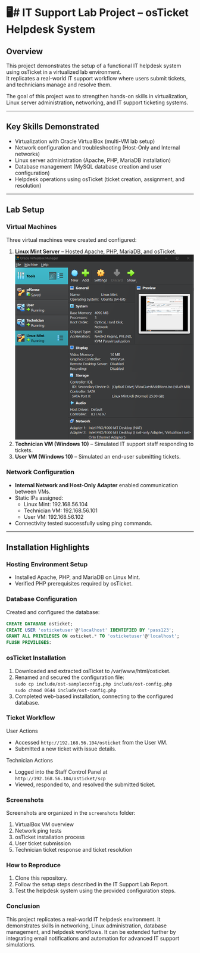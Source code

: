 # 🖥️# IT Support Lab Project – osTicket Helpdesk System

## Overview
This project demonstrates the setup of a functional IT helpdesk system using osTicket in a virtualized lab environment.  
It replicates a real-world IT support workflow where users submit tickets, and technicians manage and resolve them.

The goal of this project was to strengthen hands-on skills in virtualization, Linux server administration, networking, and IT support ticketing systems.

---

## Key Skills Demonstrated
- Virtualization with Oracle VirtualBox (multi-VM lab setup)
- Network configuration and troubleshooting (Host-Only and Internal networks)
- Linux server administration (Apache, PHP, MariaDB installation)
- Database management (MySQL database creation and user configuration)
- Helpdesk operations using osTicket (ticket creation, assignment, and resolution)

---

## Lab Setup

### Virtual Machines
Three virtual machines were created and configured:

1. **Linux Mint Server** – Hosted Apache, PHP, MariaDB, and osTicket.
   <img src="New Folder/Linuxsetup.png" alt="Linux Mint Setup" width="500">
3. **Technician VM (Windows 10)** – Simulated IT support staff responding to tickets.  
4. **User VM (Windows 10)** – Simulated an end-user submitting tickets.

### Network Configuration
- **Internal Network and Host-Only Adapter** enabled communication between VMs.  
- Static IPs assigned:
  - Linux Mint: 192.168.56.104
  - Technician VM: 192.168.56.101
  - User VM: 192.168.56.102
- Connectivity tested successfully using ping commands.

---

## Installation Highlights

### Hosting Environment Setup
- Installed Apache, PHP, and MariaDB on Linux Mint.
- Verified PHP prerequisites required by osTicket.

### Database Configuration
Created and configured the database:

```sql
CREATE DATABASE osticket;
CREATE USER 'osticketuser'@'localhost' IDENTIFIED BY 'pass123';
GRANT ALL PRIVILEGES ON osticket.* TO 'osticketuser'@'localhost';
FLUSH PRIVILEGES:
```

### osTicket Installation
1. Downloaded and extracted osTicket to /var/www/html/osticket.
2. Renamed and secured the configuration file: </br>
`sudo cp include/ost-sampleconfig.php include/ost-config.php` </br>
`sudo chmod 0644 include/ost-config.php`
3. Completed web-based installation, connecting to the configured database.

### Ticket Workflow
User Actions
 - Accessed `http://192.168.56.104/osticket` from the User VM.
 - Submitted a new ticket with issue details.

Technician Actions
 - Logged into the Staff Control Panel at `http://192.168.56.104/osticket/scp`
 - Viewed, responded to, and resolved the submitted ticket.

### Screenshots
Screenshots are organized in the `screenshots` folder:

1. VirtualBox VM overview
2. Network ping tests
3. osTicket installation process
4. User ticket submission
5. Technician ticket response and ticket resolution

### How to Reproduce
1. Clone this repository.
2. Follow the setup steps described in the IT Support Lab Report.
3. Test the helpdesk system using the provided configuration steps.

### Conclusion
This project replicates a real-world IT helpdesk environment. It demonstrates skills in networking, Linux administration, database management, and helpdesk workflows. It can be extended further by integrating email notifications and automation for advanced IT support simulations.
